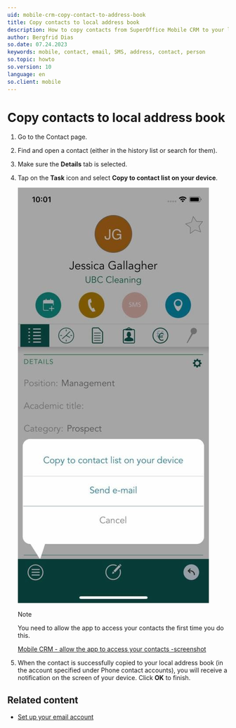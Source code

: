 ```yaml
---
uid: mobile-crm-copy-contact-to-address-book
title: Copy contacts to local address book
description: How to copy contacts from SuperOffice Mobile CRM to your local address book.
author: Bergfrid Dias
so.date: 07.24.2023
keywords: mobile, contact, email, SMS, address, contact, person
so.topic: howto
so.version: 10
language: en
so.client: mobile
---
```


# Copy contacts to local address book

1. Go to the Contact page.
2. Find and open a contact (either in the history list or search for them).
3. Make sure the **Details** tab is selected.
4. Tap on the **Task** icon and select **Copy to contact list on your device**.

    ![Mobile CRM - Copy to contact list -screenshot][img1]

    > [!NOTE]
    > You need to allow the app to access your contacts the first time you do this.

    [Mobile CRM - allow the app to access your contacts -screenshot][img2]

5. When the contact is successfully copied to your local address book (in the account specified under Phone contact accounts), you will receive a notification on the screen of your device. Click **OK** to finish.

## Related content

* [Set up your email account][1]

<!-- Referenced links -->
[1]: ../getting-started/set-up-email.md

<!-- Referenced images -->
[img1]: ../media/copy-contacts.jpg
[img2]: ../media/allow-access-to-contacts.png
